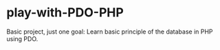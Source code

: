 # play-with-PDO-PHP
Basic project, just one goal: Learn basic principle of the database in PHP using PDO.
